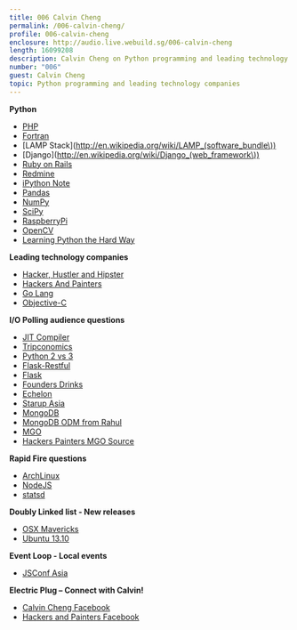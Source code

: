 ```yaml
---
title: 006 Calvin Cheng
permalink: /006-calvin-cheng/
profile: 006-calvin-cheng
enclosure: http://audio.live.webuild.sg/006-calvin-cheng
length: 16099208
description: Calvin Cheng on Python programming and leading technology companies
number: "006"
guest: Calvin Cheng
topic: Python programming and leading technology companies
---
```


**Python**

- [PHP](http://en.wikipedia.org/wiki/Fortran)
- [Fortran](http://en.wikipedia.org/wiki/Fortran)
- [LAMP Stack](http://en.wikipedia.org/wiki/LAMP_(software_bundle\))
- [Django](http://en.wikipedia.org/wiki/Django_(web_framework\))
- [Ruby on Rails](http://rubyonrails.org/)
- [Redmine](http://www.redmine.org/)
- [iPython Note](http://ipython.org/notebook.html)
- [Pandas](http://pandas.pydata.org/)
- [NumPy](http://www.numpy.org/)
- [SciPy](http://www.scipy.org/)
- [RaspberryPi](http://www.raspberrypi.org/)
- [OpenCV](http://opencv.org/)
- [Learning Python the Hard Way](http://learnpythonthehardway.org/)

**Leading technology companies**

- [Hacker, Hustler and Hipster](http://www.forbes.com/sites/andyellwood/2012/08/22/the-dream-team-hipster-hacker-and-hustler/)
- [Hackers And Painters](http://hackersandpainters.sg)
- [Go Lang](http://golang.org/)
- [Objective-C](http://en.wikipedia.org/wiki/Objective-C)


**I/O Polling audience questions**

- [JIT Compiler](http://en.wikipedia.org/wiki/Just-in-time_compilation)
- [Tripconomics](https://www.tripconomics.com/)
- [Python 2 vs 3](https://wiki.python.org/moin/Python2orPython3)
- [Flask-Restful](http://flask-restful.readthedocs.org/en/latest/)
- [Flask](http://flask.pocoo.org/)
- [Founders Drinks](http://e27.co/tag/founders-drinks/)
- [Echelon](http://e27.co/echelon/)
- [Starup Asia](http://startupasia.techinasia.com/jkt2013/)
- [MongoDB](http://www.mongodb.org/)
- [MongoDB ODM from Rahul](https://github.com/rahulg/mongorm)
- [MGO](http://labix.org/mgo)
- [Hackers Painters MGO Source](https://github.com/hackerspainters/hp)

**Rapid Fire questions**

- [ArchLinux](https://www.archlinux.org/)
- [NodeJS](http://nodejs.org)
- [statsd](https://github.com/etsy/statsd/)

**Doubly Linked list - New releases**

- [OSX Mavericks](http://www.apple.com/osx/)
- [Ubuntu 13.10](http://releases.ubuntu.com/saucy/)

**Event Loop - Local events**

- [JSConf Asia](http://2013.jsconf.asia/)

**Electric Plug  – Connect with Calvin!**

- [Calvin Cheng Facebook](https://www.facebook.com/calvin.cheng.lc)
- [Hackers and Painters Facebook](https://www.facebook.com/groups/hackerspainters/events/)
